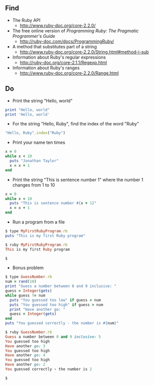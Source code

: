 
## Find

* The Ruby API
    * http://www.ruby-doc.org/core-2.2.0/
* The free online version of _Programming Ruby: The Pragmatic Programmer's Guide_
    * http://ruby-doc.com/docs/ProgrammingRuby/
* A method that substitutes part of a string
    * http://www.ruby-doc.org/core-2.2.0/String.html#method-i-sub
* Information about Ruby's regular expressions
    * http://ruby-doc.org/core-2.1.1/Regexp.html
* Information about Ruby's ranges
    * http://www.ruby-doc.org/core-2.2.0/Range.html

## Do

* Print the string "Hello, world"
```ruby
print "Hello, world"
print 'Hello, world'
```
* For the string "Hello, Ruby", find the index of the word "Ruby"
```ruby
"Hello, Ruby".index("Ruby")
```
* Print your name ten times
```ruby
x = 0
while x < 10
  puts "Jonathan Taylor"
  x = x + 1
end
```
* Print the string "This is sentence number 1" where the number 1 changes from 1 to 10
```ruby
x = 0
while x < 10
  puts "This is sentence number #{x + 1}"
  x = x + 1
end
```
* Run a program from a file
```ruby
$ type MyFirstRubyProgram.rb
puts "This is my first Ruby program"

$ ruby MyFirstRubyProgram.rb
This is my first Ruby program

$
```
* Bonus problem
```ruby
$ type GuessNumber.rb
num = rand(10)
print "Guess a number between 0 and 9 inclusive: "
guess = Integer(gets)
while guess != num
  puts "You guessed too low" if guess < num
  puts "You guessed too high" if guess > num
  print "Have another go: "
  guess = Integer(gets)
end
puts "You guessed correctly - the number is #{num}"

$ ruby GuessNumber.rb
Guess a number between 0 and 9 inclusive: 5
You guessed too high
Have another go: 3
You guessed too high
Have another go: 4
You guessed too high
Have another go: 2
You guessed correctly - the number is 2

$
```

